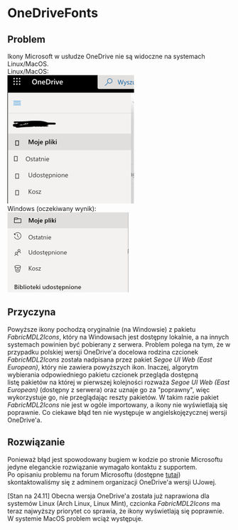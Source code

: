 # OneDriveFonts

## Problem
Ikony Microsoft w usłudze OneDrive nie są widoczne na systemach Linux/MacOS.  
Linux/MacOS:  
![Screenshot](fontserror.png)  
Windows (oczekiwany wynik):  
![Screenshot](fontswindows.png)

## Przyczyna
Powyższe ikony pochodzą oryginalnie (na Windowsie) z pakietu *FabricMDL2Icons*, który na Windowsach jest dostępny lokalnie, a na innych systemach powinien być pobierany z serwera. Problem polega na tym, że w przypadku polskiej wersji OneDrive'a docelowa rodzina czcionek *FabricMDL2Icons* została nadpisana przez pakiet *Segoe UI Web (East European)*, który nie zawiera powyższych ikon. Inaczej, algorytm wybierania odpowiedniego pakietu czcionek przegląda dostępną listę pakietów na której w pierwszej kolejności rozważa *Segoe UI Web (East European)* (dostępny z serwera) oraz uznaje go za "poprawny", więc wykorzystuje go, nie przeglądając reszty pakietów. W takim razie pakiet *FabricMDL2Icons* nie jest w ogóle importowany, a ikony nie wyświetlają się poprawnie. Co ciekawe błąd ten nie występuje w angielskojęzycznej wersji OneDrive'a.

## Rozwiązanie
Ponieważ błąd jest spowodowany bugiem w kodzie po stronie Microsoftu jedyne eleganckie rozwiązanie wymagało kontaktu z supportem.  
Po opisaniu problemu na forum Microsoftu (dostępne [tutaj](https://answers.microsoft.com/en-us/msoffice/forum/msoffice_drive-mso_mac-mso_online/bug-onedrive-doesnt-display-icons/bca76f5e-08f7-4ebe-9dca-a6479313abea?messageId=aeecb213-5777-46ec-b54f-a6f45508bb0d&fbclid=IwAR25JUuZoUyXLt_5kdmVnld9Pl6FH689bB4l7BNZ0fIsa9VPaefxQc-BbWE)) skontaktowaliśmy się z adminem organizacji OneDrive'a wersji UJowej.  

[Stan na 24.11]
Obecna wersja OneDrive'a została już naprawiona dla systemów Linux (Arch Linux, Linux Mint), czcionka *FabricMDL2Icons* ma teraz najwyższy priorytet co sprawia, że ikony wyświetlają się poprawnie. W systemie MacOS problem wciąż występuje.
